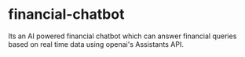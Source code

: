 # financial-chatbot
Its an AI powered financial chatbot which can answer financial queries based on real time data using openai's Assistants API.
